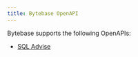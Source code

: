 ```yaml
---
title: Bytebase OpenAPI
---
```


Bytebase supports the following OpenAPIs:

- [SQL Advise](/docs/api/sql-advise)